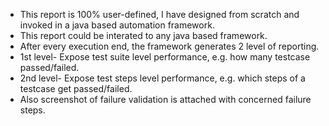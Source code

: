 - This report is 100% user-defined, I have designed from scratch and invoked in a java based automation framework. 
- This report could be interated to any java based framework.
- After every execution end, the framework generates 2 level of reporting.
- 1st level- Expose test suite level performance, e.g. how many testcase passed/failed.
- 2nd level- Expose test steps level performance, e.g. which steps of a testcase get passed/failed.
- Also screenshot of failure validation is attached with concerned failure steps.
